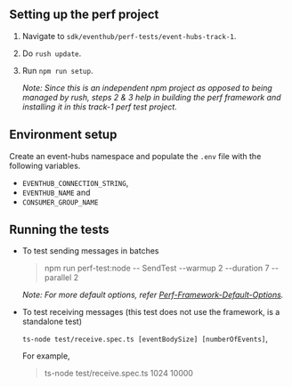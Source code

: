 ## Setting up the perf project

1. Navigate to `sdk/eventhub/perf-tests/event-hubs-track-1`.
2. Do `rush update`.
3. Run `npm run setup`.

   _Note: Since this is an independent npm project as opposed to being managed by rush, steps 2 & 3 help in building the perf framework and installing it in this track-1 perf test project._

## Environment setup

Create an event-hubs namespace and populate the `.env` file with the following variables.

- `EVENTHUB_CONNECTION_STRING`,
- `EVENTHUB_NAME` and
- `CONSUMER_GROUP_NAME`

## Running the tests

- To test sending messages in batches

  > npm run perf-test:node -- SendTest --warmup 2 --duration 7 --parallel 2

  _Note: For more default options, refer [Perf-Framework-Default-Options](https://github.com/Azure/azure-sdk-for-js/blob/main/sdk/test-utils/perf/README.md#keyconcepts)._

- To test receiving messages (this test does not use the framework, is a standalone test)

  `ts-node test/receive.spec.ts [eventBodySize] [numberOfEvents]`,

  For example,

  > ts-node test/receive.spec.ts 1024 10000